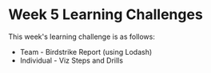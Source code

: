 # Week 5 Learning Challenges

This week's learning challenge is as follows:

* Team - Birdstrike Report (using Lodash)
* Individual - Viz Steps and Drills
